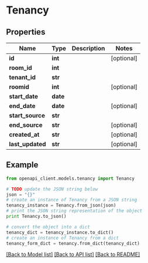 # Tenancy


## Properties
Name | Type | Description | Notes
------------ | ------------- | ------------- | -------------
**id** | **int** |  | [optional] 
**room_id** | **int** |  | 
**tenant_id** | **str** |  | 
**roomid** | **int** |  | [optional] 
**start_date** | **date** |  | 
**end_date** | **date** |  | [optional] 
**start_source** | **str** |  | 
**end_source** | **str** |  | [optional] 
**created_at** | **str** |  | [optional] 
**last_updated** | **str** |  | [optional] 

## Example

```python
from openapi_client.models.tenancy import Tenancy

# TODO update the JSON string below
json = "{}"
# create an instance of Tenancy from a JSON string
tenancy_instance = Tenancy.from_json(json)
# print the JSON string representation of the object
print Tenancy.to_json()

# convert the object into a dict
tenancy_dict = tenancy_instance.to_dict()
# create an instance of Tenancy from a dict
tenancy_form_dict = tenancy.from_dict(tenancy_dict)
```
[[Back to Model list]](../README.md#documentation-for-models) [[Back to API list]](../README.md#documentation-for-api-endpoints) [[Back to README]](../README.md)


